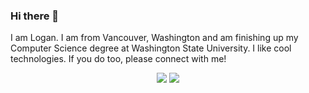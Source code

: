 ### Hi there 👋

I am Logan. I am from Vancouver, Washington and am finishing up my Computer Science degree at Washington State University. I like cool technologies. If you do too, please connect with me!
<p align="center">
  <a href="mailto:lkloft@outlook.com?subject=Logan%20Kloft"><img src="https://img.shields.io/badge/Microsoft_Outlook-0078D4?style=for-the-badge&logo=microsoft-outlook&logoColor=white" /></a>
  <a href="www.linkedin.com/in/logan-kloft"><img src="https://img.shields.io/badge/linkedin-%230077B5.svg?&style=for-the-badge&logo=linkedin&logoColor=white" /></a>
</p>
